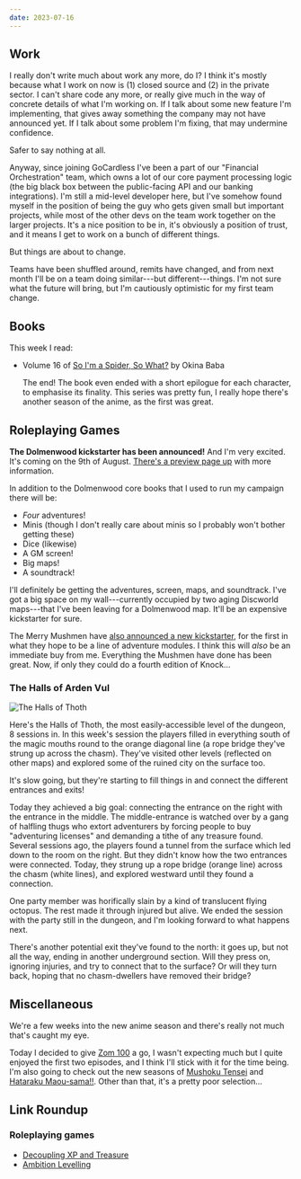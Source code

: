 ```yaml
---
date: 2023-07-16
---
```


## Work

I really don't write much about work any more, do I?  I think it's mostly
because what I work on now is (1) closed source and (2) in the private sector.
I can't share code any more, or really give much in the way of concrete details
of what I'm working on.  If I talk about some new feature I'm implementing, that
gives away something the company may not have announced yet.  If I talk about
some problem I'm fixing, that may undermine confidence.

Safer to say nothing at all.

Anyway, since joining GoCardless I've been a part of our "Financial
Orchestration" team, which owns a lot of our core payment processing logic (the
big black box between the public-facing API and our banking integrations).  I'm
still a mid-level developer here, but I've somehow found myself in the position
of being the guy who gets given small but important projects, while most of the
other devs on the team work together on the larger projects.  It's a nice
position to be in, it's obviously a position of trust, and it means I get to
work on a bunch of different things.

But things are about to change.

Teams have been shuffled around, remits have changed, and from next month I'll
be on a team doing similar---but different---things.  I'm not sure what the
future will bring, but I'm cautiously optimistic for my first team change.


## Books

This week I read:

- Volume 16 of [So I'm a Spider, So What?][] by Okina Baba

  The end!  The book even ended with a short epilogue for each character, to
  emphasise its finality.  This series was pretty fun, I really hope there's
  another season of the anime, as the first was great.

[So I'm a Spider, So What?]: https://en.wikipedia.org/wiki/So_I%27m_a_Spider,_So_What%3F


## Roleplaying Games

**The Dolmenwood kickstarter has been announced!**  And I'm very excited.  It's
coming on the 9th of August.  [There's a preview page up][] with more
information.

In addition to the Dolmenwood core books that I used to run my campaign there will be:

- *Four* adventures!
- Minis (though I don't really care about minis so I probably won't bother getting these)
- Dice (likewise)
- A GM screen!
- Big maps!
- A soundtrack!

I'll definitely be getting the adventures, screen, maps, and soundtrack.  I've
got a big space on my wall---currently occupied by two aging Discworld
maps---that I've been leaving for a Dolmenwood map.  It'll be an expensive
kickstarter for sure.

The Merry Mushmen have [also announced a new kickstarter][], for the first in
what they hope to be a line of adventure modules.  I think this will *also* be
an immediate buy from me.  Everything the Mushmen have done has been great.
Now, if only they could do a fourth edition of Knock...

[There's a preview page up]: https://necroticgnome.com/pages/about-dolmenwood
[also announced a new kickstarter]: https://www.kickstarter.com/projects/896102915/knock-issue-three/posts/3690330

### The Halls of Arden Vul

![The Halls of Thoth](notes/252/halls-of-thoth.png)

Here's the Halls of Thoth, the most easily-accessible level of the dungeon, 8
sessions in.  In this week's session the players filled in everything south of
the magic mouths round to the orange diagonal line (a rope bridge they've strung
up across the chasm).  They've visited other levels (reflected on other maps)
and explored some of the ruined city on the surface too.

It's slow going, but they're starting to fill things in and connect the
different entrances and exits!

Today they achieved a big goal: connecting the entrance on the right with the
entrance in the middle.  The middle-entrance is watched over by a gang of
halfling thugs who extort adventurers by forcing people to buy "adventuring
licenses" and demanding a tithe of any treasure found.  Several sessions ago,
the players found a tunnel from the surface which led down to the room on the
right.  But they didn't know how the two entrances were connected.  Today, they
strung up a rope bridge (orange line) across the chasm (white lines), and
explored westward until they found a connection.

One party member was horifically slain by a kind of translucent flying octopus.
The rest made it through injured but alive.  We ended the session with the party
still in the dungeon, and I'm looking forward to what happens next.

There's another potential exit they've found to the north: it goes up, but not
all the way, ending in another underground section.  Will they press on,
ignoring injuries, and try to connect that to the surface?  Or will they turn
back, hoping that no chasm-dwellers have removed their bridge?


## Miscellaneous

We're a few weeks into the new anime season and there's really not much that's
caught my eye.

Today I decided to give [Zom 100][] a go, I wasn't expecting much but I quite
enjoyed the first two episodes, and I think I'll stick with it for the time
being.  I'm also going to check out the new seasons of [Mushoku Tensei][] and
[Hataraku Maou-sama!!][].  Other than that, it's a pretty poor selection...

[Zom 100]: https://myanimelist.net/anime/54112
[Mushoku Tensei]: https://myanimelist.net/anime/51179
[Hataraku Maou-sama!!]: https://myanimelist.net/anime/53200


## Link Roundup

### Roleplaying games

- [Decoupling XP and Treasure](https://cavegirlgames.blogspot.com/2019/04/decoupling-xp-and-treasure.html)
- [Ambition Levelling](https://thepasteldungeon.blogspot.com/2023/05/ambition-levelling.html)
